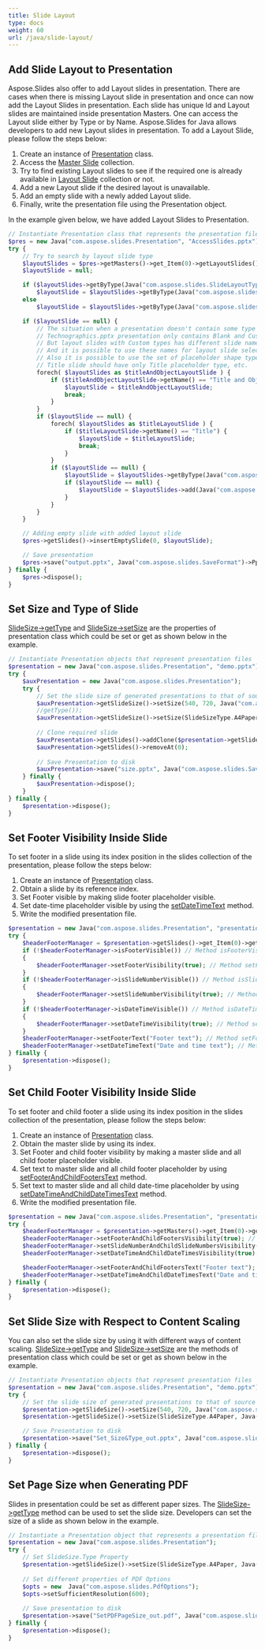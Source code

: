 ```yaml
---
title: Slide Layout
type: docs
weight: 60
url: /java/slide-layout/
---
```



## **Add Slide Layout to Presentation**
Aspose.Slides also offer to add Layout slides in presentation. There are cases when there is missing Layout slide in presentation and once can now add the Layout Slides in presentation. Each slide has unique Id and Layout slides are maintained inside presentation Masters. One can access the Layout slide either by Type or by Name. Aspose.Slides for Java allows developers to add new Layout slides in presentation. To add a Layout Slide, please follow the steps below:

1. Create an instance of [Presentation](https://apireference.aspose.com/slides/java/com.aspose.slides/Presentation) class.
1. Access the [Master Slide](https://apireference.aspose.com/slides/java/com.aspose.slides/Presentation#getMasters--) collection.
1. Try to find existing Layout slides to see if the required one is already available in [Layout Slide](https://apireference.aspose.com/slides/java/com.aspose.slides/IMasterSlide#getLayoutSlides--) collection or not.
1. Add a new Layout slide if the desired layout is unavailable.
1. Add an empty slide with a newly added Layout slide.
1. Finally, write the presentation file using the Presentation object.

In the example given below, we have added Layout Slides to Presentation.

```php
// Instantiate Presentation class that represents the presentation file
$pres = new Java("com.aspose.slides.Presentation", "AccessSlides.pptx");
try {
    // Try to search by layout slide type
    $layoutSlides = $pres->getMasters()->get_Item(0)->getLayoutSlides();
    $layoutSlide = null;

    if ($layoutSlides->getByType(Java("com.aspose.slides.SlideLayoutType")->TitleAndObject) != null)
        $layoutSlide = $layoutSlides->getByType(Java("com.aspose.slides.SlideLayoutType")->TitleAndObject);
    else
        $layoutSlide = $layoutSlides->getByType(Java("com.aspose.slides.SlideLayoutType")->Title);

    if ($layoutSlide == null) {
        // The situation when a presentation doesn't contain some type of layouts.
        // Technographics.pptx presentation only contains Blank and Custom layout types.
        // But layout slides with Custom types has different slide names, like "Title", "Title and Content", etc. 
        // And it is possible to use these names for layout slide selection.
        // Also it is possible to use the set of placeholder shape types. For example,
        // Title slide should have only Title placeholder type, etc.
        forech( $layoutSlides as $titleAndObjectLayoutSlide ) {
            if ($titleAndObjectLayoutSlide->getName() == "Title and Object") {
                $layoutSlide = $titleAndObjectLayoutSlide;
                break;
            }
        }
        if ($layoutSlide == null) {
            forech( $layoutSlides as $titleLayoutSlide ) {
                if ($titleLayoutSlide->getName() == "Title") {
                    $layoutSlide = $titleLayoutSlide;
                    break;
                }
            }
            if ($layoutSlide == null) {
                $layoutSlide = $layoutSlides->getByType(Java("com.aspose.slides.SlideLayoutType")->Blank);
                if ($layoutSlide == null) {
                    $layoutSlide = $layoutSlides->add(Java("com.aspose.slides.SlideLayoutType")->TitleAndObject, "Title and Object");
                }
            }
        }
    }

    // Adding empty slide with added layout slide
    $pres->getSlides()->insertEmptySlide(0, $layoutSlide);

    // Save presentation
    $pres->save("output.pptx", Java("com.aspose.slides.SaveFormat")->Pptx);
} finally {
    $pres->dispose();
}
```

## **Set Size and Type of Slide**
[SlideSize->getType](https://apireference.aspose.com/slides/java/com.aspose.slides/SlideSize#getType--) and [SlideSize->setSize](https://apireference.aspose.com/slides/java/com.aspose.slides/SlideSize#setSize-float-float-int-) are the properties of presentation class which could be set or get as shown below in the example.

```php
// Instantiate Presentation objects that represent presentation files
$presentation = new Java("com.aspose.slides.Presentation", "demo.pptx");
try {
    $auxPresentation = new Java("com.aspose.slides.Presentation");
    try {
        // Set the slide size of generated presentations to that of source
        $auxPresentation->getSlideSize()->setSize(540, 720, Java("com.aspose.slides.SlideSizeScaleType")->EnsureFit);
        //getType());
        $auxPresentation->getSlideSize()->setSize(SlideSizeType.A4Paper, Java("com.aspose.slides.SlideSizeScaleType")->Maximize);
        
        // Clone required slide
        $auxPresentation->getSlides()->addClone($presentation->getSlides()->get_Item(0));
        $auxPresentation->getSlides()->removeAt(0);
        
        // Save Presentation to disk
        $auxPresentation->save("size.pptx", Java("com.aspose.slides.SaveFormat")->Pptx);
    } finally {
        $auxPresentation->dispose();
    }
} finally {
    $presentation->dispose();
}
```

## **Set Footer Visibility Inside Slide**
To set footer in a slide using its index position in the slides collection of the presentation, please follow the steps below:

1. Create an instance of [Presentation](https://apireference.aspose.com/slides/java/com.aspose.slides/Presentation) class.
1. Obtain a slide by its reference index.
1. Set Footer visible by making slide footer placeholder visible.
1. Set date-time placeholder visible by using the [setDateTimeText](https://apireference.aspose.com/slides/java/com.aspose.slides/IBaseSlideHeaderFooterManager#setDateTimeText-java.lang.String-) method.
1. Write the modified presentation file.

```php
$presentation = new Java("com.aspose.slides.Presentation", "presentation.ppt");
try {
    $headerFooterManager = $presentation->getSlides()->get_Item(0)->getHeaderFooterManager();
    if (!$headerFooterManager->isFooterVisible()) // Method isFooterVisible is used for indicating that a slide footer placeholder is not present.
    {
        $headerFooterManager->setFooterVisibility(true); // Method setFooterVisibility is used for making a slide footer placeholder visible.
    }
    if (!$headerFooterManager->isSlideNumberVisible()) // Method isSlideNumberVisible is used for indicating that a slide page number placeholder is not present.
    {
        $headerFooterManager->setSlideNumberVisibility(true); // Method setSlideNumberVisibility is used for making a slide page number placeholder visible.
    }
    if (!$headerFooterManager->isDateTimeVisible()) // Method isDateTimeVisible is used for indicating that a slide date-time placeholder is not present.
    {
        $headerFooterManager->setDateTimeVisibility(true); // Method setFooterVisibility is used for making a slide date-time placeholder visible.
    }
    $headerFooterManager->setFooterText("Footer text"); // Method setFooterText is used for setting text to slide footer placeholder.
    $headerFooterManager->setDateTimeText("Date and time text"); // Method setDateTimeText is used for setting text to slide date-time placeholder.
} finally {
    $presentation->dispose();
}
```

## **Set Child Footer Visibility Inside Slide**
To set footer and child footer a slide using its index position in the slides collection of the presentation, please follow the steps below:

1. Create an instance of [Presentation](https://apireference.aspose.com/slides/java/com.aspose.slides/Presentation) class.
1. Obtain the master slide by using its index.
1. Set Footer and child footer visibility by making a master slide and all child footer placeholder visible.
1. Set text to master slide and all child footer placeholder by using [setFooterAndChildFootersText](https://apireference.aspose.com/slides/java/com.aspose.slides/IMasterSlideHeaderFooterManager#setFooterAndChildFootersText-java.lang.String-) method.
1. Set text to master slide and all child date-time placeholder by using [setDateTimeAndChildDateTimesText](https://apireference.aspose.com/slides/java/com.aspose.slides/IMasterSlideHeaderFooterManager#setDateTimeAndChildDateTimesText-java.lang.String-) method.
1. Write the modified presentation file.

```php
$presentation = new Java("com.aspose.slides.Presentation", "presentation.ppt");
try {
    $headerFooterManager = $presentation->getMasters()->get_Item(0)->getHeaderFooterManager();
    $headerFooterManager->setFooterAndChildFootersVisibility(true); // Method setFooterAndChildFootersVisibility is used for making a master slide and all child footer placeholders visible.
    $headerFooterManager->setSlideNumberAndChildSlideNumbersVisibility(true); // Method setSlideNumberAndChildSlideNumbersVisibility is used for making a master slide and all child page number placeholders visible.
    $headerFooterManager->setDateTimeAndChildDateTimesVisibility(true); // Method setDateTimeAndChildDateTimesVisibility is used for making a master slide and all child date-time placeholders visible.

    $headerFooterManager->setFooterAndChildFootersText("Footer text"); // Method setFooterAndChildFootersText is used for setting text to master slide and all child footer placeholders.
    $headerFooterManager->setDateTimeAndChildDateTimesText("Date and time text"); // Method setDateTimeAndChildDateTimesText is used for setting text to master slide and all child date-time placeholders.
} finally {
    $presentation->dispose();
}
```

## **Set Slide Size with Respect to Content Scaling**
You can also set the slide size by using it with different ways of content scaling. [SlideSize->getType](https://apireference.aspose.com/slides/java/com.aspose.slides/SlideSize#getType--) and [SlideSize->setSize](https://apireference.aspose.com/slides/java/com.aspose.slides/SlideSize#setSize-int-int-) are the methods of presentation class which could be set or get as shown below in the example.

```php
// Instantiate Presentation objects that represent presentation files
$presentation = new Java("com.aspose.slides.Presentation", "demo.pptx");
try {
    // Set the slide size of generated presentations to that of source
    $presentation->getSlideSize()->setSize(540, 720, Java("com.aspose.slides.SlideSizeScaleType")->EnsureFit); // Method SetSize is used for set slide size with scale content to ensure fit
    $presentation->getSlideSize()->setSize(SlideSizeType.A4Paper, Java("com.aspose.slides.SlideSizeScaleType")->Maximize); // Method SetSize is used for set slide size with maximize size of content

    // Save Presentation to disk
    $presentation->save("Set_Size&Type_out.pptx", Java("com.aspose.slides.SaveFormat")->Pptx);
} finally {
    $presentation->dispose();
}
```

## **Set Page Size when Generating PDF**
Slides in presentation could be set as different paper sizes. The [SlideSize->getType](https://apireference.aspose.com/slides/java/com.aspose.slides/SlideSize#getType--) method can be used to set the slide size. Developers can set the size of a slide as shown below in the example.

```php
// Instantiate a Presentation object that represents a presentation file 
$presentation = new Java("com.aspose.slides.Presentation");
try {
    // Set SlideSize.Type Property 
    $presentation->getSlideSize()->setSize(SlideSizeType.A4Paper, Java("com.aspose.slides.SlideSizeScaleType")->EnsureFit);
    
    // Set different properties of PDF Options
    $opts = new  Java("com.aspose.slides.PdfOptions");
    $opts->setSufficientResolution(600);
    
    // Save presentation to disk
    $presentation->save("SetPDFPageSize_out.pdf", Java("com.aspose.slides.SaveFormat")->Pdf, $opts);
} finally {
    $presentation->dispose();
}
```

